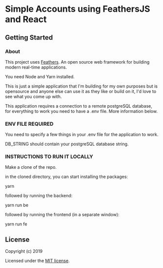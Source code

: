 # Simple Accounts using FeathersJS and React
 
## Getting Started

### About

This project uses [Feathers](http://feathersjs.com). An open source web framework for building modern real-time applications.

You need Node and Yarn installed.

This is just a simple application that I'm building for my own purposes but is opensource and anyone else can use it as they like or build on it, I'd love to see what you come up with.

This application requires a connection to a remote postgreSQL database, for everything to work you need to have a .env file. More information below.

### ENV FILE REQUIRED

You need to specify a few things in your .env file for the application to work.

DB_STRING should contain your postgreSQL database string.

### INSTRUCTIONS TO RUN IT LOCALLY

Make a clone of the repo.

in the cloned directory, you can start installing the packages:

yarn

followed by running the backend:

yarn run be

followed by running the frontend (in a separate window):

yarn run fe


## License

Copyright (c) 2019

Licensed under the [MIT license](LICENSE).
